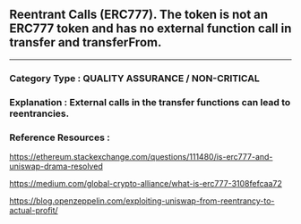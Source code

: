 ##   Reentrant Calls (ERC777). The token is not an ERC777 token and has no external function call in transfer and transferFrom.



---

### **Category Type** : QUALITY ASSURANCE / NON-CRITICAL


### **Explanation** : External calls in the transfer functions can lead to reentrancies.




### **Reference Resources** : 
https://ethereum.stackexchange.com/questions/111480/is-erc777-and-uniswap-drama-resolved

https://medium.com/global-crypto-alliance/what-is-erc777-3108fefcaa72

https://blog.openzeppelin.com/exploiting-uniswap-from-reentrancy-to-actual-profit/  

